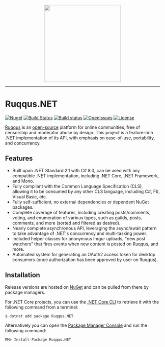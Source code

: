 <p align="center">
<img src="https://raw.githubusercontent.com/ruqqus/ruqqus/master/ruqqus/assets/images/logo/ruqqus_text_logo.png" width="250"/>
</p>

<hr>

# Ruqqus<span/>.NET

[![Nuget](https://img.shields.io/nuget/v/Ruqqus.NET)](https://www.nuget.org/packages/Ruqqus.NET)
[![Build Status](https://img.shields.io/github/workflow/status/ForeverZer0/Ruqqus.NET/.NET%20Core)](https://github.com/ForeverZer0/Ruqqus.NET/actions?query=workflow%3A%22.NET+Core%22)
[![Build status](https://ci.appveyor.com/api/projects/status/v4eth9ag7xonjebg?svg=true)](https://ci.appveyor.com/project/ForeverZer0/ruqqus-net)
[![OpenIssues](https://img.shields.io/github/issues/ForeverZer0/ruqqus)](https://github.com/ForeverZer0/ruqqus/issues)
[![License](https://img.shields.io/github/license/ForeverZer0/ruqqus)](https://opensource.org/licenses/MIT)


[Ruqqus](https://ruqqus.com/) is an [open-source](https://github.com/ruqqus/ruqqus) platform for online communities, free of censorship and moderator abuse by design. This project is a 
feature-rich .NET implementation of its API, with emphasis on ease-of-use, portability, and concurrency. 

## Features

* Built upon .NET Standard 2.1 with C# 8.0, can be used with any compatible .NET implementation, including .NET Core, .NET Framework, and Mono.
* Fully compliant with the Common Language Specification (CLS), allowing it to be consumed by any other CLS language, including C#,
 F#, Visual Basic, etc.
* Fully self-sufficient, no external dependencies or dependent NuGet packages.
 * Complete coverage of features, including creating posts/comments, voting, and enumeration of various types, such as guilds, posts,
 comments, and more (sorted and filtered as desired).
 * Nearly complete asynchronous API, leveraging the async/await pattern to take advantage of .NET's concurrency and multi-tasking
  power.
 * Included helper classes for anonymous Imgur uploads, "new post watchers" that fires events when new content is posted on Ruqqus,
 and more.
 * Automated system for generating an OAuth2 access token for desktop consumers (once authorization has been approved by user on Ruqqus). 
 
## Installation

Release versions are hosted on [NuGet](https://www.nuget.org/packages/Ruqqus.NET/) and can be pulled from there by package managers.

For .NET Core projects, you can use the [.NET Core CLI](https://docs.microsoft.com/en-us/dotnet/core/tools/) to retrieve it with the following command from a terminal:

    $ dotnet add package Ruqqus.NET

Alternatively you can open the [Package Manager Console](https://docs.microsoft.com/en-us/nuget/consume-packages/install-use-packages-powershell) and run the following command:

    PM> Install-Package Ruqqus.NET

 